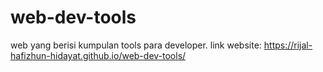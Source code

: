 # web-dev-tools

web yang berisi kumpulan tools para developer.
link website: https://rijal-hafizhun-hidayat.github.io/web-dev-tools/
